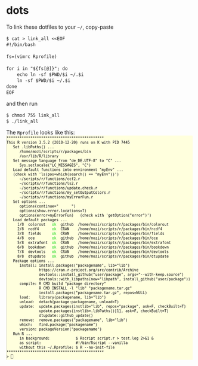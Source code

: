 # dots

To link these dotfiles to your `~/`, copy-paste

```
$ cat > link_all <<EOF
#!/bin/bash

fs=(vimrc Rprofile) 

for i in "${fs[@]}"; do
    echo ln -sf $PWD/$i ~/.$i
    ln -sf $PWD/$i ~/.$i
done
EOF
```

and then run

```
$ chmod 755 link_all
$ ./link_all
```

The `Rprofile` looks like this:
<br>
<img align="left" width="500" height="600" src="screen_rprofile.png">

